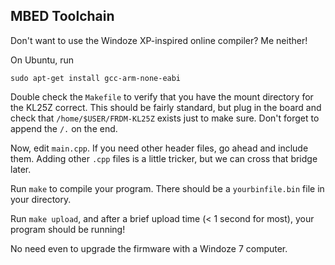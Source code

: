 ## MBED Toolchain

Don't want to use the Windoze XP-inspired online compiler? Me neither!


On Ubuntu, run

```
sudo apt-get install gcc-arm-none-eabi
```

Double check the `Makefile` to verify that you have the mount directory for the KL25Z correct. This should be fairly standard,
but plug in the board and check that `/home/$USER/FRDM-KL25Z` exists just to make sure. Don't forget to append the `/.` on the end.

Now, edit `main.cpp`. If you need other header files, go ahead and include them. Adding other `.cpp` files is a little tricker,
but we can cross that bridge later.

Run `make` to compile your program. There should be a `yourbinfile.bin` file in your directory.

Run `make upload`, and after a brief upload time (< 1 second for most), your program should be running!

No need even to upgrade the firmware with a Windoze 7 computer.

